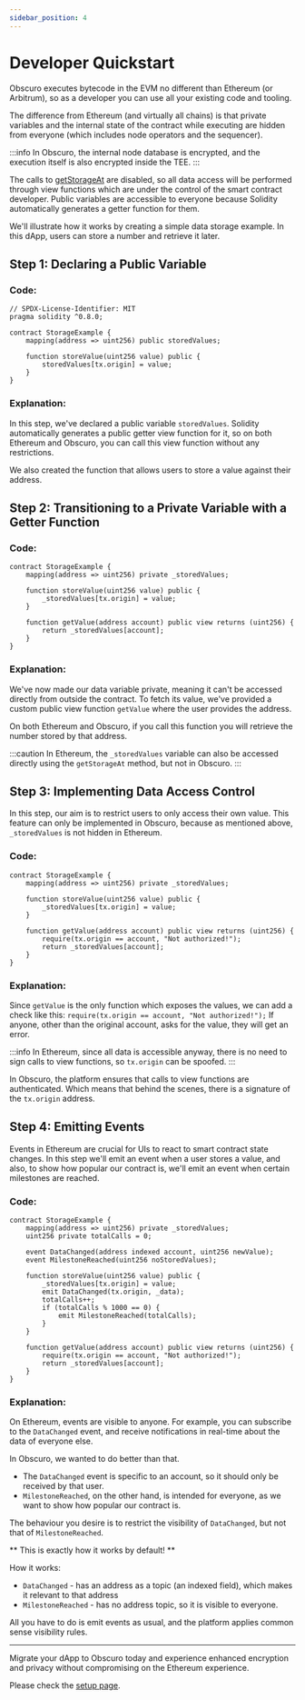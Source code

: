 ```yaml
---
sidebar_position: 4
---
```


# Developer Quickstart

Obscuro executes bytecode in the EVM no different than Ethereum (or Arbitrum), so as a developer you can use all your existing code and tooling.

The difference from Ethereum (and virtually all chains) is that private variables and the internal state of the contract while 
executing are hidden from everyone (which includes node operators and the sequencer).

:::info
In Obscuro, the internal node database is encrypted, and the execution itself is also encrypted inside the TEE.
:::

The calls to [getStorageAt](https://docs.alchemy.com/reference/eth-getstorageat) are disabled, so all data access
will be performed through view functions which are under the control of the smart contract developer.
Public variables are accessible to everyone because Solidity automatically generates a getter function for them.

We'll illustrate how it works by creating a simple data storage example.
In this dApp, users can store a number and retrieve it later.

## Step 1: Declaring a Public Variable
### Code:
```solidity
// SPDX-License-Identifier: MIT
pragma solidity ^0.8.0;

contract StorageExample {
    mapping(address => uint256) public storedValues;

    function storeValue(uint256 value) public {
        storedValues[tx.origin] = value;
    }
}
```

### Explanation:
In this step, we've declared a public variable `storedValues`. 
Solidity automatically generates a public getter view function for it, so on both Ethereum and Obscuro, you can call 
this view function without any restrictions.

We also created the function that allows users to store a value against their address.

## Step 2: Transitioning to a Private Variable with a Getter Function
### Code:
```solidity
contract StorageExample {
    mapping(address => uint256) private _storedValues;

    function storeValue(uint256 value) public {
        _storedValues[tx.origin] = value;
    }
    
    function getValue(address account) public view returns (uint256) {
        return _storedValues[account];
    }
}
```

### Explanation:
We've now made our data variable private, meaning it can't be accessed directly from outside the contract. 
To fetch its value, we've provided a custom public view function `getValue` where the user provides the address.

On both Ethereum and Obscuro, if you call this function you will retrieve the number stored by that address.

:::caution
In Ethereum, the `_storedValues` variable can also be accessed directly using the `getStorageAt` method, but not in Obscuro.
:::

## Step 3: Implementing Data Access Control 

In this step, our aim is to restrict users to only access their own value. 
This feature can only be implemented in Obscuro, because as mentioned above, ``_storedValues`` is not hidden in Ethereum.

### Code:
```solidity
contract StorageExample {
    mapping(address => uint256) private _storedValues;

    function storeValue(uint256 value) public {
        _storedValues[tx.origin] = value;
    }

    function getValue(address account) public view returns (uint256) {
        require(tx.origin == account, "Not authorized!");
        return _storedValues[account];
    }
}
```

### Explanation:

Since `getValue` is the only function which exposes the values, we can add a check like this: `require(tx.origin == account, "Not authorized!");` 
If anyone, other than the original account, asks for the value, they will get an error.

:::info
In Ethereum, since all data is accessible anyway, there is no need to sign calls to view functions, so `tx.origin` can be spoofed.
:::

In Obscuro, the platform ensures that calls to view functions are authenticated. Which means that behind the scenes, 
there is a signature of the ``tx.origin`` address. 


## Step 4: Emitting Events

Events in Ethereum are crucial for UIs to react to smart contract state changes.
In this step we'll emit an event when a user stores a value, and also, to show how popular our contract is,
we'll emit an event when certain milestones are reached.

### Code:

```solidity
contract StorageExample {
    mapping(address => uint256) private _storedValues;
    uint256 private totalCalls = 0;

    event DataChanged(address indexed account, uint256 newValue);
    event MilestoneReached(uint256 noStoredValues);

    function storeValue(uint256 value) public {
        _storedValues[tx.origin] = value;
        emit DataChanged(tx.origin, _data);
        totalCalls++;
        if (totalCalls % 1000 == 0) {
            emit MilestoneReached(totalCalls);
        }
    }

    function getValue(address account) public view returns (uint256) {
        require(tx.origin == account, "Not authorized!");
        return _storedValues[account];
    }
}

```

### Explanation:

On Ethereum, events are visible to anyone. For example, you can subscribe to the `DataChanged` event, and receive notifications
in real-time about the data of everyone else.

In Obscuro, we wanted to do better than that.

- The ``DataChanged`` event is specific to an account, so it should only be received by that user.
- ``MilestoneReached``, on the other hand, is intended for everyone, as we want to show how popular our contract is.

The behaviour you desire is to restrict the visibility of ``DataChanged``, but not that of ``MilestoneReached``. 

** This is exactly how it works by default! **

How it works:
- ``DataChanged`` - has an address as a topic (an indexed field), which makes it relevant to that address
- ``MilestoneReached`` - has no address topic, so it is visible to everyone.

All you have to do is emit events as usual, and the platform applies common sense visibility rules.

---

Migrate your dApp to Obscuro today and experience enhanced encryption and privacy without compromising on the Ethereum experience.

Please check the [setup page](/docs/getting-started/for-developers/setup-dev-env#1-wallet-setup--configuration).
